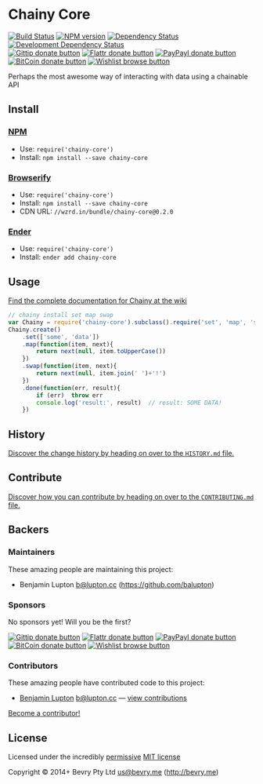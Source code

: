 
<!-- TITLE/ -->

# Chainy Core

<!-- /TITLE -->


<!-- BADGES/ -->

[![Build Status](http://img.shields.io/travis-ci/chainyjs/chainy-core.png?branch=master)](http://travis-ci.org/chainyjs/chainy-core "Check this project's build status on TravisCI")
[![NPM version](http://badge.fury.io/js/chainy-core.png)](https://npmjs.org/package/chainy-core "View this project on NPM")
[![Dependency Status](https://david-dm.org/chainyjs/chainy-core.png?theme=shields.io)](https://david-dm.org/chainyjs/chainy-core)
[![Development Dependency Status](https://david-dm.org/chainyjs/chainy-core/dev-status.png?theme=shields.io)](https://david-dm.org/chainyjs/chainy-core#info=devDependencies)<br/>
[![Gittip donate button](http://img.shields.io/gittip/bevry.png)](https://www.gittip.com/bevry/ "Donate weekly to this project using Gittip")
[![Flattr donate button](http://img.shields.io/flattr/donate.png?color=yellow)](http://flattr.com/thing/344188/balupton-on-Flattr "Donate monthly to this project using Flattr")
[![PayPayl donate button](http://img.shields.io/paypal/donate.png?color=yellow)](https://www.paypal.com/cgi-bin/webscr?cmd=_s-xclick&hosted_button_id=QB8GQPZAH84N6 "Donate once-off to this project using Paypal")
[![BitCoin donate button](http://img.shields.io/bitcoin/donate.png?color=yellow)](https://coinbase.com/checkouts/9ef59f5479eec1d97d63382c9ebcb93a "Donate once-off to this project using BitCoin")
[![Wishlist browse button](http://img.shields.io/wishlist/browse.png?color=yellow)](http://amzn.com/w/2F8TXKSNAFG4V "Buy an item on our wishlist for us")

<!-- /BADGES -->


<!-- DESCRIPTION/ -->

Perhaps the most awesome way of interacting with data using a chainable API

<!-- /DESCRIPTION -->


<!-- INSTALL/ -->

## Install

### [NPM](http://npmjs.org/)
- Use: `require('chainy-core')`
- Install: `npm install --save chainy-core`

### [Browserify](http://browserify.org/)
- Use: `require('chainy-core')`
- Install: `npm install --save chainy-core`
- CDN URL: `//wzrd.in/bundle/chainy-core@0.2.0`

### [Ender](http://ender.jit.su/)
- Use: `require('chainy-core')`
- Install: `ender add chainy-core`

<!-- /INSTALL -->


## Usage

[Find the complete documentation for Chainy at the wiki](https://github.com/bevry/chainy/wiki/Documentation)

``` javascript
// chainy install set map swap
var Chainy = require('chainy-core').subclass().require('set', 'map', 'swap')
Chainy.create()
	.set(['some', 'data'])
	.map(function(item, next){
		return next(null, item.toUpperCase())
	})
	.swap(function(item, next){
		return next(null, item.join(' ')+'!')
	})
	.done(function(err, result){
		if (err)  throw err
		console.log('result:', result)  // result: SOME DATA!
	})
```


<!-- HISTORY/ -->

## History
[Discover the change history by heading on over to the `HISTORY.md` file.](https://github.com/chainyjs/chainy-core/blob/master/HISTORY.md#files)

<!-- /HISTORY -->


<!-- CONTRIBUTE/ -->

## Contribute

[Discover how you can contribute by heading on over to the `CONTRIBUTING.md` file.](https://github.com/chainyjs/chainy-core/blob/master/CONTRIBUTING.md#files)

<!-- /CONTRIBUTE -->


<!-- BACKERS/ -->

## Backers

### Maintainers

These amazing people are maintaining this project:

- Benjamin Lupton <b@lupton.cc> (https://github.com/balupton)

### Sponsors

No sponsors yet! Will you be the first?

[![Gittip donate button](http://img.shields.io/gittip/bevry.png)](https://www.gittip.com/bevry/ "Donate weekly to this project using Gittip")
[![Flattr donate button](http://img.shields.io/flattr/donate.png?color=yellow)](http://flattr.com/thing/344188/balupton-on-Flattr "Donate monthly to this project using Flattr")
[![PayPayl donate button](http://img.shields.io/paypal/donate.png?color=yellow)](https://www.paypal.com/cgi-bin/webscr?cmd=_s-xclick&hosted_button_id=QB8GQPZAH84N6 "Donate once-off to this project using Paypal")
[![BitCoin donate button](http://img.shields.io/bitcoin/donate.png?color=yellow)](https://coinbase.com/checkouts/9ef59f5479eec1d97d63382c9ebcb93a "Donate once-off to this project using BitCoin")
[![Wishlist browse button](http://img.shields.io/wishlist/browse.png?color=yellow)](http://amzn.com/w/2F8TXKSNAFG4V "Buy an item on our wishlist for us")

### Contributors

These amazing people have contributed code to this project:

- [Benjamin Lupton](https://github.com/balupton) <b@lupton.cc> — [view contributions](https://github.com/chainyjs/chainy-core/commits?author=balupton)

[Become a contributor!](https://github.com/chainyjs/chainy-core/blob/master/CONTRIBUTING.md#files)

<!-- /BACKERS -->


<!-- LICENSE/ -->

## License

Licensed under the incredibly [permissive](http://en.wikipedia.org/wiki/Permissive_free_software_licence) [MIT license](http://creativecommons.org/licenses/MIT/)

Copyright &copy; 2014+ Bevry Pty Ltd <us@bevry.me> (http://bevry.me)

<!-- /LICENSE -->


